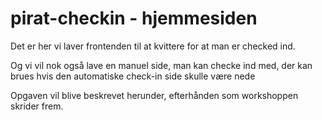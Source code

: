 # pirat-checkin - hjemmesiden

Det er her vi laver frontenden til at kvittere for at man er checked ind.

Og vi vil nok også lave en manuel side, man kan checke ind med, der kan brues hvis den automatiske check-in side skulle være nede

Opgaven vil blive beskrevet herunder, efterhånden som workshoppen skrider frem.